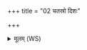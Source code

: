 +++
title = "02 चतस्रो दिशः"

+++
<details><summary>मूलम् (WS)</summary>

चतस्रो दिशः प्रदिशश्चतस्रो भूम्या उत ।  
देवा गर्भं समैरयन् ते व्यूर्णुवन्तु सूतवे ॥ २ ॥
</details>